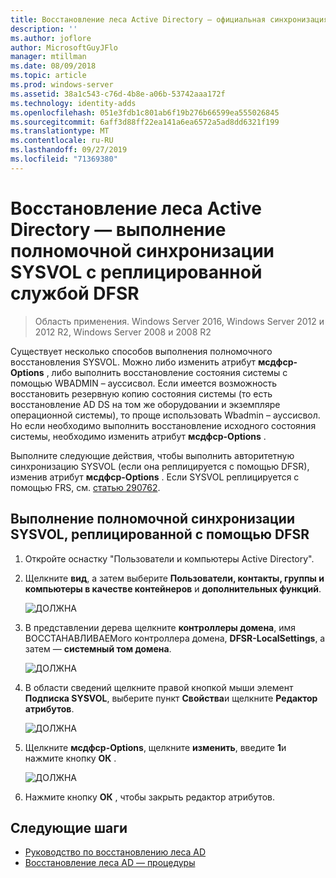 ```yaml
---
title: Восстановление леса Active Directory — официальная синхронизация SYSVOL
description: ''
ms.author: joflore
author: MicrosoftGuyJFlo
manager: mtillman
ms.date: 08/09/2018
ms.topic: article
ms.prod: windows-server
ms.assetid: 38a1c543-c76d-4b8e-a06b-53742aaa172f
ms.technology: identity-adds
ms.openlocfilehash: 051e3fdb1c801ab6f19b276b66599ea555026845
ms.sourcegitcommit: 6aff3d88ff22ea141a6ea6572a5ad8dd6321f199
ms.translationtype: MT
ms.contentlocale: ru-RU
ms.lasthandoff: 09/27/2019
ms.locfileid: "71369380"
---
```

# <a name="ad-forest-recovery---performing-an-authoritative-synchronization-of-dfsr-replicated-sysvol"></a>Восстановление леса Active Directory — выполнение полномочной синхронизации SYSVOL с реплицированной службой DFSR  

>Область применения. Windows Server 2016, Windows Server 2012 и 2012 R2, Windows Server 2008 и 2008 R2

Существует несколько способов выполнения полномочного восстановления SYSVOL. Можно либо изменить атрибут **мсдфср-Options** , либо выполнить восстановление состояния системы с помощью WBADMIN – ауссисвол. Если имеется возможность восстановить резервную копию состояния системы (то есть восстановление AD DS на том же оборудовании и экземпляре операционной системы), то проще использовать Wbadmin – ауссисвол. Но если необходимо выполнить восстановление исходного состояния системы, необходимо изменить атрибут **мсдфср-Options** .  

Выполните следующие действия, чтобы выполнить авторитетную синхронизацию SYSVOL (если она реплицируется с помощью DFSR), изменив атрибут **мсдфср-Options** . Если SYSVOL реплицируется с помощью FRS, см. [статью 290762](https://go.microsoft.com/fwlink/?LinkId=148443).  

## <a name="to-perform-an-authoritative-synchronization-of-dfsr-replicated-sysvol"></a>Выполнение полномочной синхронизации SYSVOL, реплицированной с помощью DFSR  

1. Откройте оснастку "Пользователи и компьютеры Active Directory".  
2. Щелкните **вид**, а затем выберите **Пользователи, контакты, группы и компьютеры в качестве контейнеров** и **дополнительных функций**. 

   ![ДОЛЖНА](media/AD-Forest-Recovery-Authoritative-Recovery-SYSVOL/sysvol1.png) 

3. В представлении дерева щелкните **контроллеры домена**, имя ВОССТАНАВЛИВАЕМого контроллера домена, **DFSR-LocalSettings**, а затем — **системный том домена**. 

   ![ДОЛЖНА](media/AD-Forest-Recovery-Authoritative-Recovery-SYSVOL/sysvol2.png)  

4. В области сведений щелкните правой кнопкой мыши элемент **Подписка SYSVOL**, выберите пункт **Свойства**и щелкните **Редактор атрибутов**.  

   ![ДОЛЖНА](media/AD-Forest-Recovery-Authoritative-Recovery-SYSVOL/sysvol3.png) 

5. Щелкните **мсдфср-Options**, щелкните **изменить**, введите **1**и нажмите кнопку **ОК** .  

   ![ДОЛЖНА](media/AD-Forest-Recovery-Authoritative-Recovery-SYSVOL/sysvol4.png) 

6. Нажмите кнопку **ОК** , чтобы закрыть редактор атрибутов.  
  
## <a name="next-steps"></a>Следующие шаги

- [Руководство по восстановлению леса AD](AD-Forest-Recovery-Guide.md)
- [Восстановление леса AD — процедуры](AD-Forest-Recovery-Procedures.md)

